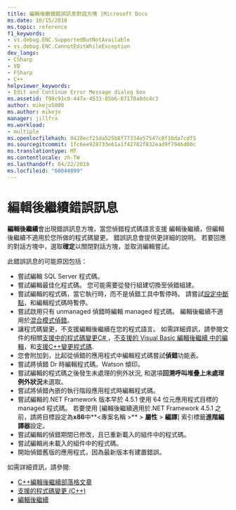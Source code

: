 ```yaml
---
title: 編輯後繼續錯誤訊息對話方塊 |Microsoft Docs
ms.date: 10/15/2018
ms.topic: reference
f1_keywords:
- vs.debug.ENC.SupportedButNotAvailable
- vs.debug.ENC.CannotEditWhileException
dev_langs:
- CSharp
- VB
- FSharp
- C++
helpviewer_keywords:
- Edit and Continue Error Message dialog box
ms.assetid: f98c91c0-447a-4533-85b6-87170a0dc4c3
author: mikejo5000
ms.author: mikejo
manager: jillfra
ms.workload:
- multiple
ms.openlocfilehash: 0428ecf21da525b8f77334e57547c8f10da7cdf5
ms.sourcegitcommit: 1fc6ee928733e61a1f42782f832ead9f7946d00c
ms.translationtype: MT
ms.contentlocale: zh-TW
ms.lasthandoff: 04/22/2019
ms.locfileid: "60044899"
---
```

# <a name="edit-and-continue-error-message"></a>編輯後繼續錯誤訊息

**編輯後繼續**會出現錯誤訊息方塊，當您偵錯程式碼語言支援 編輯後繼續，但編輯後繼續不適用於您所做的程式碼變更。 錯誤訊息會提供更詳細的說明。 若要回應的對話方塊中，選取**確定**以關閉對話方塊，並取消編輯嘗試。

此錯誤訊息的可能原因包括：

- 嘗試編輯 SQL Server 程式碼。
- 嘗試編輯最佳化程式碼。 您可能需要從發行組建切換至偵錯組建。
- 嘗試編輯的程式碼，當它執行時，而不是偵錯工具中暫停時。 請嘗試[設定中斷點](../debugger/using-breakpoints.md)，和編輯程式碼時暫停。
- 嘗試啟用只有 unmanaged 偵錯時編輯 managed 程式碼。 編輯後繼續不適用於[混合模式偵錯](../debugger/how-to-debug-in-mixed-mode.md)。
- 讓程式碼變更，不支援編輯後繼續在您的程式語言。 如需詳細資訊，請參閱文件的相關[支援中的程式碼變更C# ](supported-code-changes-csharp.md)，[不支援的 Visual Basic 編輯後繼續 中的編輯](/visualstudio/debugger/supported-code-changes-csharp)，和[支援C++變更程式碼](supported-code-changes-cpp.md).
- 您會附加到，比起從偵錯的應用程式中編輯程式碼嘗試**偵錯**功能表。
- 嘗試將偵錯 Dr 時編輯程式碼。Watson 傾印。
- 嘗試編輯的程式碼之後發生未處理的例外狀況, 和選項**回溯呼叫堆疊上未處理例外狀況**未選取。
- 嘗試將偵錯內嵌的執行階段應用程式時編輯程式碼。
- 嘗試編輯的.NET Framework 版本早於 4.5.1 使用 64 位元應用程式目標的 managed 程式碼。 若要使用 [編輯後繼續適用於.NET Framework 4.5.1 之前，請將目標設定為**x86**中**\<專案名稱 >** > **屬性** > **編譯**] 索引標籤**進階編譯器**設定。
- 嘗試編輯的偵錯期間已修改，且已重新載入的組件中的程式碼。
- 嘗試編輯尚未載入的組件中的程式碼。
- 開始偵錯舊版的應用程式，因為最新版本有建置錯誤。

如需詳細資訊，請參閱:
- [C++編輯後繼續部落格文章](https://devblogs.microsoft.com/cppblog/c-edit-and-continue-in-visual-studio-2015-update-3/)
- [支援的程式碼變更 (C++)](../debugger/supported-code-changes-cpp.md)
- [編輯後繼續](../debugger/edit-and-continue.md)